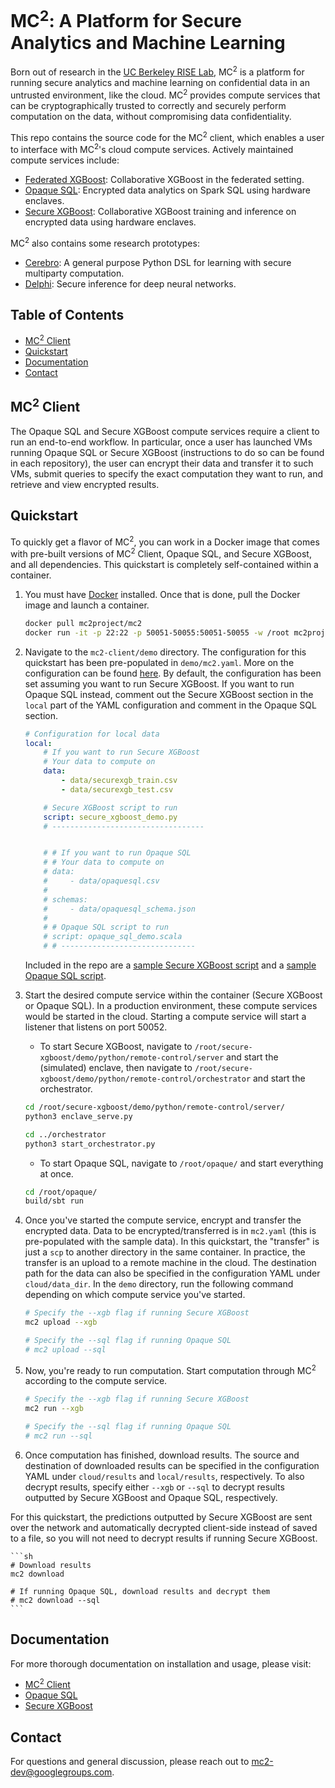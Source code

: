 # MC<sup>2</sup>: A Platform for Secure Analytics and Machine Learning
Born out of research in the [UC Berkeley RISE Lab](https://rise.cs.berkeley.edu/), MC<sup>2</sup> is a platform for running secure analytics and machine learning on confidential data in an untrusted environment, like the cloud. MC<sup>2</sup> provides compute services that can be cryptographically trusted to correctly and securely perform computation on the data, without compromising data confidentiality.

This repo contains the source code for the MC<sup>2</sup> client, which enables a user to interface with MC<sup>2</sup>'s cloud compute services. Actively maintained compute services include:

* [Federated XGBoost](https://github.com/mc2-project/federated-xgboost): Collaborative XGBoost in the federated setting.
* [Opaque SQL](https://github.com/mc2-project/opaque): Encrypted data analytics on Spark SQL using hardware enclaves.
* [Secure XGBoost](https://github.com/mc2-project/secure-xgboost): Collaborative XGBoost training and inference on encrypted data using hardware enclaves.

MC<sup>2</sup> also contains some research prototypes:

* [Cerebro](https://github.com/mc2-project/cerebro): A general purpose Python DSL for learning with secure multiparty computation.
* [Delphi](https://github.com/mc2-project/delphi): Secure inference for deep neural networks.

## Table of Contents
* [MC<sup>2</sup> Client](#mc2-client)
* [Quickstart](#quickstart)
* [Documentation](#documentation)
* [Contact](#contact)

## MC<sup>2</sup> Client
The Opaque SQL and Secure XGBoost compute services require a client to run an end-to-end workflow. In particular, once a user has launched VMs running Opaque SQL or Secure XGBoost (instructions to do so can be found in each repository), the user can encrypt their data and transfer it to such VMs, submit queries to specify the exact computation they want to run, and retrieve and view encrypted results.

## Quickstart
To quickly get a flavor of MC<sup>2</sup>, you can work in a Docker image that comes with pre-built versions of MC<sup>2</sup> Client, Opaque SQL, and Secure XGBoost, and all dependencies. This quickstart is completely self-contained within a container.

1. You must have [Docker](https://docs.docker.com/get-docker/) installed. Once that is done, pull the Docker image and launch a container.

    ```sh
    docker pull mc2project/mc2
    docker run -it -p 22:22 -p 50051-50055:50051-50055 -w /root mc2project/mc2
    ```

1. Navigate to the `mc2-client/demo` directory. The configuration for this quickstart has been pre-populated in `demo/mc2.yaml`. More on the configuration can be found [here](). By default, the configuration has been set assuming you want to run Secure XGBoost. If you want to run Opaque SQL instead, comment out the Secure XGBoost section in the `local` part of the YAML configuration and comment in the Opaque SQL section.

    ```yaml
    # Configuration for local data
    local:
        # If you want to run Secure XGBoost
        # Your data to compute on
        data:
            - data/securexgb_train.csv
            - data/securexgb_test.csv

        # Secure XGBoost script to run
        script: secure_xgboost_demo.py
        # ----------------------------------


        # # If you want to run Opaque SQL
        # # Your data to compute on
        # data:
        #     - data/opaquesql.csv
        # 
        # schemas:
        #     - data/opaquesql_schema.json
        # 
        # # Opaque SQL script to run
        # script: opaque_sql_demo.scala
        # # ------------------------------
    ```
    Included in the repo are a [sample Secure XGBoost script](demo/secure_xgboost_demo.py) and a [sample Opaque SQL script](demo/opaque_sql_demo.scala).

1. Start the desired compute service within the container (Secure XGBoost or Opaque SQL). In a production environment, these compute services would be started in the cloud. Starting a compute service will start a listener that listens on port 50052.

    * To start Secure XGBoost, navigate to `/root/secure-xgboost/demo/python/remote-control/server` and start the (simulated) enclave, then navigate to `/root/secure-xgboost/demo/python/remote-control/orchestrator` and start the orchestrator.

    ```sh
    cd /root/secure-xgboost/demo/python/remote-control/server/
    python3 enclave_serve.py

    cd ../orchestrator
    python3 start_orchestrator.py
    ```

    * To start Opaque SQL, navigate to `/root/opaque/` and start everything at once.

    ```sh
    cd /root/opaque/
    build/sbt run
    ```

1. Once you've started the compute service, encrypt and transfer the encrypted data. Data to be encrypted/transferred is in `mc2.yaml` (this is pre-populated with the sample data). In this quickstart, the "transfer" is just a `scp` to another directory in the same container. In practice, the transfer is an upload to a remote machine in the cloud. The destination path for the data can also be specified in the configuration YAML under `cloud/data_dir`. In the `demo` directory, run the following command depending on which compute service you've started.

    ```sh
    # Specify the --xgb flag if running Secure XGBoost
    mc2 upload --xgb

    # Specify the --sql flag if running Opaque SQL
    # mc2 upload --sql
    ```

1. Now, you're ready to run computation. Start computation through MC<sup>2</sup> according to the compute service.

    ```sh
    # Specify the --xgb flag if running Secure XGBoost
    mc2 run --xgb

    # Specify the --sql flag if running Opaque SQL
    # mc2 run --sql
    ```

1. Once computation has finished, download results. The source and destination of downloaded results can be specified in the configuration YAML under `cloud/results` and `local/results`, respectively. To also decrypt results, specify either `--xgb` or `--sql` to decrypt results outputted by Secure XGBoost and Opaque SQL, respectively.

For this quickstart, the predictions outputted by Secure XGBoost are sent over the network and automatically decrypted client-side instead of saved to a file, so you will not need to decrypt results if running Secure XGBoost.

    ```sh
    # Download results
    mc2 download

    # If running Opaque SQL, download results and decrypt them
    # mc2 download --sql
    ```

## Documentation
For more thorough documentation on installation and usage, please visit:

* [MC<sup>2</sup> Client](https://mc2-project.github.io/mc2/)
* [Opaque SQL](https://mc2-project.github.io/opaque/)
* [Secure XGBoost](https://secure-xgboost.readthedocs.io/en/latest/)


## Contact
For questions and general discussion, please reach out to mc2-dev@googlegroups.com.
